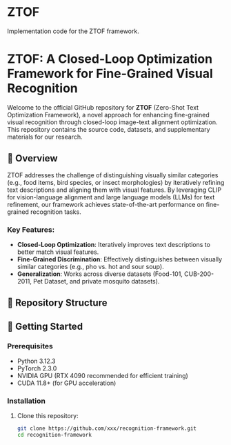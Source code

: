 # ZTOF
Implementation code for the ZTOF framework.
# ZTOF: A Closed-Loop Optimization Framework for Fine-Grained Visual Recognition

Welcome to the official GitHub repository for **ZTOF** (Zero-Shot Text Optimization Framework), a novel approach for enhancing fine-grained visual recognition through closed-loop image-text alignment optimization. This repository contains the source code, datasets, and supplementary materials for our research.


## 📌 Overview
ZTOF addresses the challenge of distinguishing visually similar categories (e.g., food items, bird species, or insect morphologies) by iteratively refining text descriptions and aligning them with visual features. By leveraging CLIP for vision-language alignment and large language models (LLMs) for text refinement, our framework achieves state-of-the-art performance on fine-grained recognition tasks.

### Key Features:
- **Closed-Loop Optimization**: Iteratively improves text descriptions to better match visual features.
- **Fine-Grained Discrimination**: Effectively distinguishes between visually similar categories (e.g., pho vs. hot and sour soup).
- **Generalization**: Works across diverse datasets (Food-101, CUB-200-2011, Pet Dataset, and private mosquito datasets).


## 📁 Repository Structure




## 🚀 Getting Started

### Prerequisites
- Python 3.12.3
- PyTorch 2.3.0
- NVIDIA GPU (RTX 4090 recommended for efficient training)
- CUDA 11.8+ (for GPU acceleration)


### Installation
1. Clone this repository:
   ```bash
   git clone https://github.com/xxx/recognition-framework.git
   cd recognition-framework
